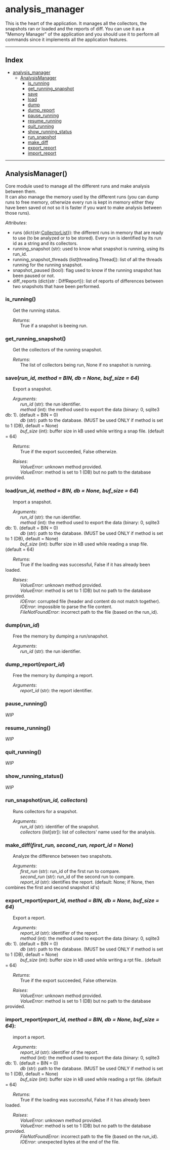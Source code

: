 # analysis_manager
This is the heart of the application. It manages all the collectors, the snapshots ran or loaded and the reports of diff. You can use it as a "Memory Manager" of the application and you should use it to perform all commands since it implements all the application features.

---------------------------------------------------
## Index
* [analysis_manager](#analysis_manager)
    - [AnalysisManager](#analysismanager)
        - [is_running](#is_running)
        - [get_running_snapshot](#get_running_snapshot)
        - [save](#saverun_id-method--bin-db--none-buf_size--64)
        - [load](#loadrun_id-method--bin-db--none-buf_size--64)
        - [dump](#dumprun_id)
        - [dump_report](#dump_reportreport_id)
        - [pause_running](#pause_running)
        - [resume_running](#resume_running)
        - [quit_running](#quit_running)
        - [show_running_status](#show_running_status)
        - [run_snapshot](#run_snapshotrun_id-collectors)
        - [make_diff](#make_difffirst_run-second_run-report_id--none)
        - [export_report](#export_reportreport_id-method--bin-db--none-buf_size--64)
        - [import_report](#import_reportreport_id-method--bin-db--none-buf_size--64)
---------------------------------------------------

## AnalysisManager()
Core module used to manage all the different runs and make analysis between them.\
It can also manage the memory used by the different runs (you can dump runs to free memory, otherwize every run is kept in memory either they have been saved ot not so it is faster if you want to make analysis between those runs).

*Attributes*:
- runs (dict{str:[CollectorList](./MODULES.md#collectorlist)}): the different runs in memory that are ready to use (to be analyzed or to be stored). Every run is identified by its run id as a string and its collectors.
- running_snapshot (str): used to know what snapshot is running, using its run_id.
- running_snapshot_threads (list[threading.Thread]): list of all the threads running for the running snapshot.
- snapshot_paused (bool): flag used to know if the running snapshot has been paused or not.
- diff_reports (dict{str : DiffReport}): list of reports of differences between two snapshots that have been performed.

### is_running()
&nbsp;&nbsp;&nbsp;&nbsp;&nbsp;&nbsp;Get the running status.

&nbsp;&nbsp;&nbsp;&nbsp;&nbsp;&nbsp;*Returns*:\
&nbsp;&nbsp;&nbsp;&nbsp;&nbsp;&nbsp;&nbsp;&nbsp;&nbsp;&nbsp;&nbsp;&nbsp;True if a snapshot is beeing run.

### get_running_snapshot()
&nbsp;&nbsp;&nbsp;&nbsp;&nbsp;&nbsp;Get the collectors of the running snapshot.

&nbsp;&nbsp;&nbsp;&nbsp;&nbsp;&nbsp;*Returns*:\
&nbsp;&nbsp;&nbsp;&nbsp;&nbsp;&nbsp;&nbsp;&nbsp;&nbsp;&nbsp;&nbsp;&nbsp;The list of collectors being run, None if no snapshot is running.

### save(_**run_id, method = BIN, db = None, buf_size = 64**_)
&nbsp;&nbsp;&nbsp;&nbsp;&nbsp;&nbsp;Export a snapshot.

&nbsp;&nbsp;&nbsp;&nbsp;&nbsp;&nbsp;*Arguments*:\
&nbsp;&nbsp;&nbsp;&nbsp;&nbsp;&nbsp;&nbsp;&nbsp;&nbsp;&nbsp;&nbsp;&nbsp;_run_id_ (str): the run identifier.\
&nbsp;&nbsp;&nbsp;&nbsp;&nbsp;&nbsp;&nbsp;&nbsp;&nbsp;&nbsp;&nbsp;&nbsp;_method_ (int): the method used to export the data (binary: 0, sqlite3 db: 1). (default = BIN = 0)\
&nbsp;&nbsp;&nbsp;&nbsp;&nbsp;&nbsp;&nbsp;&nbsp;&nbsp;&nbsp;&nbsp;&nbsp;_db_ (str): path to the database. (MUST be used ONLY if method is set to 1 (DB), default = None)\
&nbsp;&nbsp;&nbsp;&nbsp;&nbsp;&nbsp;&nbsp;&nbsp;&nbsp;&nbsp;&nbsp;&nbsp;_buf_size_ (int): buffer size in kB used while writing a snap file. (default = 64)

&nbsp;&nbsp;&nbsp;&nbsp;&nbsp;&nbsp;*Returns*:\
&nbsp;&nbsp;&nbsp;&nbsp;&nbsp;&nbsp;&nbsp;&nbsp;&nbsp;&nbsp;&nbsp;&nbsp;True if the export succeeded, False otherwize.

&nbsp;&nbsp;&nbsp;&nbsp;&nbsp;&nbsp;*Raises*:\
&nbsp;&nbsp;&nbsp;&nbsp;&nbsp;&nbsp;&nbsp;&nbsp;&nbsp;&nbsp;&nbsp;&nbsp;_ValueError_: unknown method provided.\
&nbsp;&nbsp;&nbsp;&nbsp;&nbsp;&nbsp;&nbsp;&nbsp;&nbsp;&nbsp;&nbsp;&nbsp;_ValueError_: method is set to 1 (DB) but no path to the database provided.

### load(_**run_id, method = BIN, db = None, buf_size = 64**_)
&nbsp;&nbsp;&nbsp;&nbsp;&nbsp;&nbsp;Import a snapshot.

&nbsp;&nbsp;&nbsp;&nbsp;&nbsp;&nbsp;*Arguments*:\
&nbsp;&nbsp;&nbsp;&nbsp;&nbsp;&nbsp;&nbsp;&nbsp;&nbsp;&nbsp;&nbsp;&nbsp;_run_id_ (str): the run identifier.\
&nbsp;&nbsp;&nbsp;&nbsp;&nbsp;&nbsp;&nbsp;&nbsp;&nbsp;&nbsp;&nbsp;&nbsp;_method_ (int): the method used to export the data (binary: 0, sqlite3 db: 1). (default = BIN = 0)\
&nbsp;&nbsp;&nbsp;&nbsp;&nbsp;&nbsp;&nbsp;&nbsp;&nbsp;&nbsp;&nbsp;&nbsp;_db_ (str): path to the database. (MUST be used ONLY if method is set to 1 (DB), default = None)\
&nbsp;&nbsp;&nbsp;&nbsp;&nbsp;&nbsp;&nbsp;&nbsp;&nbsp;&nbsp;&nbsp;&nbsp;_buf_size_ (int): buffer size in kB used while reading a snap file. (default = 64)

&nbsp;&nbsp;&nbsp;&nbsp;&nbsp;&nbsp;*Returns*:\
&nbsp;&nbsp;&nbsp;&nbsp;&nbsp;&nbsp;&nbsp;&nbsp;&nbsp;&nbsp;&nbsp;&nbsp;True if the loading was successful, False if it has already been loaded.

&nbsp;&nbsp;&nbsp;&nbsp;&nbsp;&nbsp;*Raises*:\
&nbsp;&nbsp;&nbsp;&nbsp;&nbsp;&nbsp;&nbsp;&nbsp;&nbsp;&nbsp;&nbsp;&nbsp;_ValueError_: unknown method provided.\
&nbsp;&nbsp;&nbsp;&nbsp;&nbsp;&nbsp;&nbsp;&nbsp;&nbsp;&nbsp;&nbsp;&nbsp;_ValueError_: method is set to 1 (DB) but no path to the database provided.\
&nbsp;&nbsp;&nbsp;&nbsp;&nbsp;&nbsp;&nbsp;&nbsp;&nbsp;&nbsp;&nbsp;&nbsp;_IOError_: corrupted file (header and content do not match together).\
&nbsp;&nbsp;&nbsp;&nbsp;&nbsp;&nbsp;&nbsp;&nbsp;&nbsp;&nbsp;&nbsp;&nbsp;_IOError_: impossible to parse the file content.\
&nbsp;&nbsp;&nbsp;&nbsp;&nbsp;&nbsp;&nbsp;&nbsp;&nbsp;&nbsp;&nbsp;&nbsp;_FileNotFoundError_: incorrect path to the file (based on the run_id).

### dump(_**run_id**_)
&nbsp;&nbsp;&nbsp;&nbsp;&nbsp;&nbsp;Free the memory by dumping a run/snapshot.

&nbsp;&nbsp;&nbsp;&nbsp;&nbsp;&nbsp;*Arguments*:\
&nbsp;&nbsp;&nbsp;&nbsp;&nbsp;&nbsp;&nbsp;&nbsp;&nbsp;&nbsp;&nbsp;&nbsp;_run_id_ (str): the run identifier.

### dump_report(_**report_id**_)
&nbsp;&nbsp;&nbsp;&nbsp;&nbsp;&nbsp;Free the memory by dumping a report.

&nbsp;&nbsp;&nbsp;&nbsp;&nbsp;&nbsp;*Arguments*:\
&nbsp;&nbsp;&nbsp;&nbsp;&nbsp;&nbsp;&nbsp;&nbsp;&nbsp;&nbsp;&nbsp;&nbsp;_report_id_ (str): the report identifier.

### pause_running()
_WIP_

### resume_running()
_WIP_

### quit_running()
_WIP_

### show_running_status()
_WIP_

### run_snapshot(_**run_id, collectors**_)
&nbsp;&nbsp;&nbsp;&nbsp;&nbsp;&nbsp;Runs collectors for a snapshot.

&nbsp;&nbsp;&nbsp;&nbsp;&nbsp;&nbsp;*Arguments*:\
&nbsp;&nbsp;&nbsp;&nbsp;&nbsp;&nbsp;&nbsp;&nbsp;&nbsp;&nbsp;&nbsp;&nbsp;_run_id_ (str): identifier of the snapshot.\
&nbsp;&nbsp;&nbsp;&nbsp;&nbsp;&nbsp;&nbsp;&nbsp;&nbsp;&nbsp;&nbsp;&nbsp;_collectors_ (list\[str\]): list of collectors' name used for the analysis.

### make_diff(_**first_run, second_run, report_id = None**_)
&nbsp;&nbsp;&nbsp;&nbsp;&nbsp;&nbsp;Analyze the difference between two snapshots.

&nbsp;&nbsp;&nbsp;&nbsp;&nbsp;&nbsp;*Arguments*:\
&nbsp;&nbsp;&nbsp;&nbsp;&nbsp;&nbsp;&nbsp;&nbsp;&nbsp;&nbsp;&nbsp;&nbsp;_first_run_ (str): run_id of the first run to compare.\
&nbsp;&nbsp;&nbsp;&nbsp;&nbsp;&nbsp;&nbsp;&nbsp;&nbsp;&nbsp;&nbsp;&nbsp;_second_run_ (str): run_id of the second run to compare.\
&nbsp;&nbsp;&nbsp;&nbsp;&nbsp;&nbsp;&nbsp;&nbsp;&nbsp;&nbsp;&nbsp;&nbsp;_report_id_ (str): identifies the report. (default: None; if None, then combines the first and second snapshot id's)

### export_report(_**report_id, method = BIN, db = None, buf_size = 64**_)
&nbsp;&nbsp;&nbsp;&nbsp;&nbsp;&nbsp;Export a report.

&nbsp;&nbsp;&nbsp;&nbsp;&nbsp;&nbsp;*Arguments*:\
&nbsp;&nbsp;&nbsp;&nbsp;&nbsp;&nbsp;&nbsp;&nbsp;&nbsp;&nbsp;&nbsp;&nbsp;_report_id_ (str): identifier of the report.\
&nbsp;&nbsp;&nbsp;&nbsp;&nbsp;&nbsp;&nbsp;&nbsp;&nbsp;&nbsp;&nbsp;&nbsp;_method_ (int): the method used to export the data (binary: 0, sqlite3 db: 1). (default = BIN = 0)\
&nbsp;&nbsp;&nbsp;&nbsp;&nbsp;&nbsp;&nbsp;&nbsp;&nbsp;&nbsp;&nbsp;&nbsp;_db_ (str): path to the database. (MUST be used ONLY if method is set to 1 (DB), default = None)\
&nbsp;&nbsp;&nbsp;&nbsp;&nbsp;&nbsp;&nbsp;&nbsp;&nbsp;&nbsp;&nbsp;&nbsp;_buf_size_ (int): buffer size in kB used while writing a rpt file.. (default = 64)

&nbsp;&nbsp;&nbsp;&nbsp;&nbsp;&nbsp;*Returns*:\
&nbsp;&nbsp;&nbsp;&nbsp;&nbsp;&nbsp;&nbsp;&nbsp;&nbsp;&nbsp;&nbsp;&nbsp;True if the export succeeded, False otherwize.

&nbsp;&nbsp;&nbsp;&nbsp;&nbsp;&nbsp;*Raises*:\
&nbsp;&nbsp;&nbsp;&nbsp;&nbsp;&nbsp;&nbsp;&nbsp;&nbsp;&nbsp;&nbsp;&nbsp;_ValueError_: unknown method provided.\
&nbsp;&nbsp;&nbsp;&nbsp;&nbsp;&nbsp;&nbsp;&nbsp;&nbsp;&nbsp;&nbsp;&nbsp;_ValueError_: method is set to 1 (DB) but no path to the database provided.

### import_report(_**report_id, method = BIN, db = None, buf_size = 64**_):
&nbsp;&nbsp;&nbsp;&nbsp;&nbsp;&nbsp;import a report.

&nbsp;&nbsp;&nbsp;&nbsp;&nbsp;&nbsp;*Arguments*:\
&nbsp;&nbsp;&nbsp;&nbsp;&nbsp;&nbsp;&nbsp;&nbsp;&nbsp;&nbsp;&nbsp;&nbsp;_report_id_ (str): identifier of the report.\
&nbsp;&nbsp;&nbsp;&nbsp;&nbsp;&nbsp;&nbsp;&nbsp;&nbsp;&nbsp;&nbsp;&nbsp;_method_ (int): the method used to export the data (binary: 0, sqlite3 db: 1). (default = BIN = 0)\
&nbsp;&nbsp;&nbsp;&nbsp;&nbsp;&nbsp;&nbsp;&nbsp;&nbsp;&nbsp;&nbsp;&nbsp;_db_ (str): path to the database. (MUST be used ONLY if method is set to 1 (DB), default = None)\
&nbsp;&nbsp;&nbsp;&nbsp;&nbsp;&nbsp;&nbsp;&nbsp;&nbsp;&nbsp;&nbsp;&nbsp;_buf_size_ (int): buffer size in kB used while reading a rpt file. (default = 64)

&nbsp;&nbsp;&nbsp;&nbsp;&nbsp;&nbsp;*Returns*:\
&nbsp;&nbsp;&nbsp;&nbsp;&nbsp;&nbsp;&nbsp;&nbsp;&nbsp;&nbsp;&nbsp;&nbsp;True if the loading was successful, False if it has already been loaded.

&nbsp;&nbsp;&nbsp;&nbsp;&nbsp;&nbsp;*Raises*:\
&nbsp;&nbsp;&nbsp;&nbsp;&nbsp;&nbsp;&nbsp;&nbsp;&nbsp;&nbsp;&nbsp;&nbsp;_ValueError_: unknown method provided.\
&nbsp;&nbsp;&nbsp;&nbsp;&nbsp;&nbsp;&nbsp;&nbsp;&nbsp;&nbsp;&nbsp;&nbsp;_ValueError_: method is set to 1 (DB) but no path to the database provided.\
&nbsp;&nbsp;&nbsp;&nbsp;&nbsp;&nbsp;&nbsp;&nbsp;&nbsp;&nbsp;&nbsp;&nbsp;_FileNotFoundError_: incorrect path to the file (based on the run_id).\
&nbsp;&nbsp;&nbsp;&nbsp;&nbsp;&nbsp;&nbsp;&nbsp;&nbsp;&nbsp;&nbsp;&nbsp;_IOError_: unexpected bytes at the end of the file.